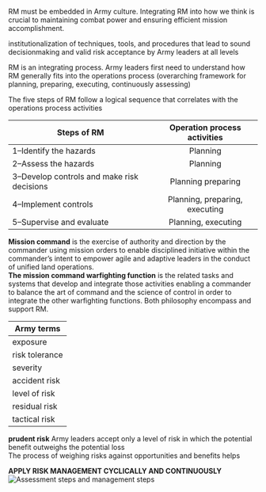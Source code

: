 RM must be embedded in Army culture. Integrating RM into how we think is crucial to maintaining combat
power and ensuring efficient mission accomplishment.

institutionalization of techniques, tools, and procedures that lead to sound
decisionmaking and valid risk acceptance by Army leaders at all levels

RM is an integrating process. Army leaders first need to understand how RM generally fits into the
operations process (overarching framework for planning, preparing, executing, continuously assessing)

The five steps of RM follow a logical sequence that correlates with the
operations process activities

| Steps of RM                                | Operation process   activities | 
| -------------------------------------------|:------------------------------:|
| 1–Identify the hazards                     | Planning                       |
| 2–Assess the hazards                       | Planning                       |
| 3–Develop controls and make risk decisions | Planning preparing             |
| 4–Implement controls                       | Planning, preparing, executing |
| 5–Supervise and evaluate                   | Planning, executing            |

**Mission command** is the exercise of authority and direction by the commander using mission orders to
enable disciplined initiative within the commander’s intent to empower agile and adaptive leaders in the
conduct of unified land operations.   
**The mission command warfighting function** is the related
tasks and systems that develop and integrate those activities enabling a commander to balance the art of
command and the science of control in order to integrate the other warfighting functions. Both philosophy encompass and support RM. 

| Army terms     |
|----------------|
| exposure       |
| risk tolerance |
| severity       |
| accident risk  |
| level of risk  |
| residual risk  |
| tactical risk  |

**prudent risk**
Army leaders accept only a level of risk in
which the potential benefit outweighs the potential loss  
The process of weighing risks against opportunities
and benefits helps

**APPLY RISK MANAGEMENT CYCLICALLY AND CONTINUOUSLY**
![Assessment steps and management steps](https://user-images.githubusercontent.com/96508711/157267277-5b1d3c1b-ea10-494d-a944-e69e0d4f98f9.jpg)
